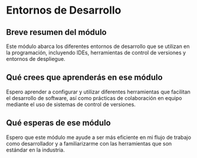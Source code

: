 # Entornos de Desarrollo

## Breve resumen del módulo
Este módulo abarca los diferentes entornos de desarrollo que se utilizan en la programación, incluyendo IDEs, herramientas de control de versiones y entornos de despliegue.

## Qué crees que aprenderás en ese módulo
Espero aprender a configurar y utilizar diferentes herramientas que facilitan el desarrollo de software, así como prácticas de colaboración en equipo mediante el uso de sistemas de control de versiones.

## Qué esperas de ese módulo
Espero que este módulo me ayude a ser más eficiente en mi flujo de trabajo como desarrollador y a familiarizarme con las herramientas que son estándar en la industria.